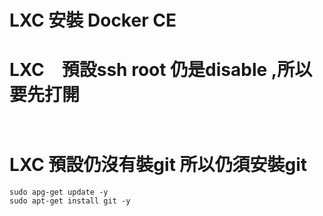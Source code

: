 LXC 安裝 Docker CE
===

# LXC　預設ssh root 仍是disable ,所以要先打開 
```


```
# LXC 預設仍沒有裝git 所以仍須安裝git
```
sudo apg-get update -y 
sudo apt-get install git -y
```
